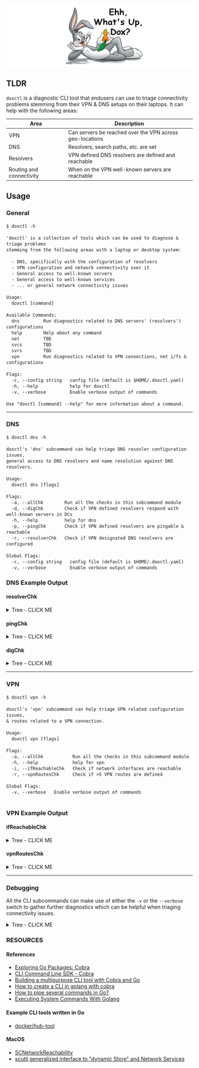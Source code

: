 ![dox logo](https://github.com/slmingol/doxctl/blob/main/imgs/whats_up_dox__banner.png?raw=true)

## TLDR
`doxctl` is a diagnostic CLI tool that endusers can use to triage connectivity problems stemming from their VPN & DNS setups on their laptops. It can help with the following areas:

| Area | Description |
| ---- | ----------- |
| VPN  | Can servers be reached over the VPN across geo-locations |
| DNS  | Resolvers, search paths, etc. are set |
| Resolvers | VPN defined DNS resolvers are defined and reachable |
| Routing and connectivity | When on the VPN well-known servers are reachable |

## Usage
### General
```
$ doxctl -h

'doxctl' is a collection of tools which can be used to diagnose & triage problems
stemming from the following areas with a laptop or desktop system:

  - DNS, specifically with the configuration of resolvers
  - VPN configuration and network connectivity over it
  - General access to well-known servers
  - General access to well-known services
  - ... or general network connectivity issues

Usage:
  doxctl [command]

Available Commands:
  dns         Run diagnostics related to DNS servers' (resolvers') configurations
  help        Help about any command
  net         TBD
  svcs        TBD
  svrs        TBD
  vpn         Run diagnostics related to VPN connections, net i/fs & configurations

Flags:
  -c, --config string   config file (default is $HOME/.doxctl.yaml)
  -h, --help            help for doxctl
  -v, --verbose         Enable verbose output of commands

Use "doxctl [command] --help" for more information about a command.
```

------------------------------------------------------------------------------

### DNS
```
$ doxctl dns -h

doxctl's 'dns' subcommand can help triage DNS resovler configuration issues,
general access to DNS resolvers and name resolution against DNS resolvers.

Usage:
  doxctl dns [flags]

Flags:
  -a, --allChk        Run all the checks in this subcommand module
  -d, --digChk        Check if VPN defined resolvers respond with well-known servers in DCs
  -h, --help          help for dns
  -p, --pingChk       Check if VPN defined resolvers are pingable & reachable
  -r, --resolverChk   Check if VPN designated DNS resolvers are configured

Global Flags:
  -c, --config string   config file (default is $HOME/.doxctl.yaml)
  -v, --verbose         Enable verbose output of commands
```

### DNS Example Output

#### resolverChk

<details><summary>Tree - CLICK ME</summary>
<p>

##### Off VPN
```
$ doxctl dns -r

**NOTE:** Using config file: /Users/smingolelli/.doxctl.yaml


┌───────────────────────────────────────────────────────────────────────────┐
│ VPN defined DNS Resolver Checks                                           │
├──────────────────────────────────────────┬────────────────────────────────┤
│ PROPERTY DESCRIPTION                     │ VALUE                          │
├──────────────────────────────────────────┼────────────────────────────────┤
│ DomainName defined?                      │ unset                          │
│ SearchDomains defined?                   │ unset                          │
│ ServerAddresses defined?                 │ unset                          │
└──────────────────────────────────────────┴────────────────────────────────┘

** NOTE:** Any values of unset indicate that the VPN client is not defining DNS resolver(s) properly!


```

##### On VPN
```
$ doxctl dns -r

**NOTE:** Using config file: /Users/smingolelli/.doxctl.yaml


┌───────────────────────────────────────────────────────────────────────────┐
│ VPN defined DNS Resolver Checks                                           │
├──────────────────────────────────────────┬────────────────────────────────┤
│ PROPERTY DESCRIPTION                     │ VALUE                          │
├──────────────────────────────────────────┼────────────────────────────────┤
│ DomainName defined?                      │ set                            │
│ SearchDomains defined?                   │ set                            │
│ ServerAddresses defined?                 │ set                            │
└──────────────────────────────────────────┴────────────────────────────────┘

** NOTE:** Any values of unset indicate that the VPN client is not defining DNS resolver(s) properly!


```
</p>
</details>

#### pingChk

<details><summary>Tree - CLICK ME</summary>
<p>

##### Off VPN
```
$ doxctl dns -p

**NOTE:** Using config file: /Users/smingolelli/.doxctl.yaml

┌──────────────────────────────────────────────────────────────────────────────────┐
│ VPN defined DNS Resolver Connectivity Checks                                     │
├──────────────────────────────────────────┬───────────────┬───────────────┬───────┤
│                     PROPERTY DESCRIPTION │            IP │       NET I/F │ VALUE │
├──────────────────────────────────────────┼───────────────┼───────────────┼───────┤
└──────────────────────────────────────────┴───────────────┴───────────────┴───────┘

** WARN:** Your VPN client does not appear to be defining any DNS resolver(s) properly,
           you're either not connected via VPN or it's misconfigured!



```

##### On VPN
```
$ doxctl dns -p

**NOTE:** Using config file: /Users/smingolelli/.doxctl.yaml

┌──────────────────────────────────────────────────────────────────────────────────┐
│ VPN defined DNS Resolver Connectivity Checks                                     │
├──────────────────────────────────────────┬───────────────┬───────────────┬───────┤
│ PROPERTY DESCRIPTION                     │ IP            │ NET I/F       │ VALUE │
├──────────────────────────────────────────┼───────────────┼───────────────┼───────┤
│ Resovler is pingable?                    │ 10.5.0.18     │ utun2         │ true  │
│ Reachable via TCP?                       │ 10.5.0.18     │ utun2         │ true  │
│ Reachable via UDP?                       │ 10.5.0.18     │ utun2         │ true  │
├──────────────────────────────────────────┼───────────────┼───────────────┼───────┤
│ Resovler is pingable?                    │ 10.5.0.19     │ utun2         │ true  │
│ Reachable via TCP?                       │ 10.5.0.19     │ utun2         │ true  │
│ Reachable via UDP?                       │ 10.5.0.19     │ utun2         │ true  │
└──────────────────────────────────────────┴───────────────┴───────────────┴───────┘



```
</p>
</details>

#### digChk

<details><summary>Tree - CLICK ME</summary>
<p>

##### Off VPN
```
$ doxctl dns -d

**NOTE:** Using config file: /Users/smingolelli/.doxctl.yaml

┌──────────────────────────────────────────────────────────────────────────────┐
│ Dig Check against VPN defined DNS Resolvers                                  │
├──────────────────────────────────────────┬─────────────────┬─────────────────┤
│ HOSTNAME TO 'DIG'                        │ RESOLVER IP     │ IS RESOLVABLE?  │
├──────────────────────────────────────────┼─────────────────┼─────────────────┤
│ idm-01a.lab1.somedom.local               │                 │ false           │
│ idm-01b.lab1.somedom.local               │                 │ false           │
├──────────────────────────────────────────┼─────────────────┼─────────────────┤
│ idm-01a.rdu1.somedom.local               │                 │ false           │
│ idm-01b.rdu1.somedom.local               │                 │ false           │
├──────────────────────────────────────────┼─────────────────┼─────────────────┤
│ idm-01a.atl1.somedom.local               │                 │ false           │
│ idm-01b.atl1.somedom.local               │                 │ false           │
├──────────────────────────────────────────┼─────────────────┼─────────────────┤
│ idm-01a.dfw1.somedom.local               │                 │ false           │
│ idm-01b.dfw1.somedom.local               │                 │ false           │
├──────────────────────────────────────────┼─────────────────┼─────────────────┤
│ idm-01a.lax2.somedom.local               │                 │ false           │
│ idm-01b.lax2.somedom.local               │                 │ false           │
├──────────────────────────────────────────┼─────────────────┼─────────────────┤
│ idm-01a.jfk1.somedom.local               │                 │ false           │
│ idm-01b.jfk1.somedom.local               │                 │ false           │
├──────────────────────────────────────────┼─────────────────┼─────────────────┤
│ SUCCESSESFUL QUERIES                     │ RESOLVER #1: 0  │                 │
│                                          │ RESOLVER #2: 0  │                 │
└──────────────────────────────────────────┴─────────────────┴─────────────────┘

** WARN:** Your VPN client does not appear to be defining any DNS resolver(s) properly,
           you're either not connected via VPN or it's misconfigured!



```

##### On VPN
```
$ doxctl dns -d

**NOTE:** Using config file: /Users/smingolelli/.doxctl.yaml

┌──────────────────────────────────────────────────────────────────────────────┐
│ Dig Check against VPN defined DNS Resolvers                                  │
├──────────────────────────────────────────┬─────────────────┬─────────────────┤
│ HOSTNAME TO 'DIG'                        │ RESOLVER IP     │ IS RESOLVABLE?  │
├──────────────────────────────────────────┼─────────────────┼─────────────────┤
│ idm-01a.lab1.somedom.local               │ 10.5.0.18       │ true            │
│ idm-01b.lab1.somedom.local               │ 10.5.0.18       │ true            │
│ idm-01a.lab1.somedom.local               │ 10.5.0.19       │ true            │
│ idm-01b.lab1.somedom.local               │ 10.5.0.19       │ true            │
├──────────────────────────────────────────┼─────────────────┼─────────────────┤
│ idm-01a.rdu1.somedom.local               │ 10.5.0.18       │ true            │
│ idm-01b.rdu1.somedom.local               │ 10.5.0.18       │ true            │
│ idm-01a.rdu1.somedom.local               │ 10.5.0.19       │ true            │
│ idm-01b.rdu1.somedom.local               │ 10.5.0.19       │ true            │
├──────────────────────────────────────────┼─────────────────┼─────────────────┤
│ idm-01a.atl1.somedom.local               │ 10.5.0.18       │ true            │
│ idm-01b.atl1.somedom.local               │ 10.5.0.18       │ true            │
│ idm-01a.atl1.somedom.local               │ 10.5.0.19       │ true            │
│ idm-01b.atl1.somedom.local               │ 10.5.0.19       │ true            │
├──────────────────────────────────────────┼─────────────────┼─────────────────┤
│ idm-01a.dfw1.somedom.local               │ 10.5.0.18       │ true            │
│ idm-01b.dfw1.somedom.local               │ 10.5.0.18       │ true            │
│ idm-01a.dfw1.somedom.local               │ 10.5.0.19       │ true            │
│ idm-01b.dfw1.somedom.local               │ 10.5.0.19       │ true            │
├──────────────────────────────────────────┼─────────────────┼─────────────────┤
│ idm-01a.lax2.somedom.local               │ 10.5.0.18       │ true            │
│ idm-01b.lax2.somedom.local               │ 10.5.0.18       │ true            │
│ idm-01a.lax2.somedom.local               │ 10.5.0.19       │ true            │
│ idm-01b.lax2.somedom.local               │ 10.5.0.19       │ true            │
├──────────────────────────────────────────┼─────────────────┼─────────────────┤
│ idm-01a.jfk1.somedom.local               │ 10.5.0.18       │ true            │
│ idm-01b.jfk1.somedom.local               │ 10.5.0.18       │ true            │
│ idm-01a.jfk1.somedom.local               │ 10.5.0.19       │ true            │
│ idm-01b.jfk1.somedom.local               │ 10.5.0.19       │ true            │
├──────────────────────────────────────────┼─────────────────┼─────────────────┤
│ SUCCESSESFUL QUERIES                     │ RESOLVER #1: 12 │                 │
│                                          │ RESOLVER #2: 12 │                 │
└──────────────────────────────────────────┴─────────────────┴─────────────────┘



```
</p>
</details>

------------------------------------------------------------------------------

### VPN
```
$ doxctl vpn -h

doxctl's 'vpn' subcommand can help triage VPN related configuration issues,
& routes related to a VPN connection.

Usage:
  doxctl vpn [flags]

Flags:
  -a, --allChk           Run all the checks in this subcommand module
  -h, --help             help for vpn
  -i, --ifReachableChk   Check if network interfaces are reachable
  -r, --vpnRoutesChk     Check if >5 VPN routes are defined

Global Flags:
  -v, --verbose   Enable verbose output of commands


```

### VPN Example Output

#### ifReachableChk
<details><summary>Tree - CLICK ME</summary>
<p>

```
$ doxctl vpn -i


Interfaces Reachable Checks
===========================


How many network interfaces found? 		 ---> 2 <--- 	 [en0 utun2]
At least 1 interface's a utun device? 		 ---> yes <---
All interfaces are reachable? 			 ---> yes <---




```
</p>
</details>

#### vpnRoutesChk
<details><summary>Tree - CLICK ME</summary>
<p>

```
$ doxctl vpn -r


VPN Interface Route Checks
===========================


At least 5 routes using interface [utun2]? 		 ---> yes <--- 	 [147]




```
</p>
</details>

------------------------------------------------------------------------------

### Debugging
All the CLI subcommands can make use of either the `-v` or the `--verbose` switch to gather further diagnostics which can be helpful when triaging connectivity issues.

<details><summary>Tree - CLICK ME</summary>
<p>

For example:
```
$ doxctl dns -r -v
+ printf '\n\nDNS Resolver Checks\n===================\n\n\n'


DNS Resolver Checks
===================


++ printf 'get State:/Network/Service/com.cisco.anyconnect/DNS\nd.show\n'
++ scutil
+ vpn_resolvers='<dictionary> {
  DomainName : bandwidth.local
  SearchDomains : <array> {
    0 : bandwidth.local
  }
  SearchOrder : 1
  ServerAddresses : <array> {
    0 : 10.5.0.18
    1 : 10.5.0.19
    2 : 192.168.7.85
  }
  SupplementalMatchDomains : <array> {
    0 :
    1 : bandwidth.local
  }
}'
+ column -t
+ echo '<dictionary> {
  DomainName : bandwidth.local
  SearchDomains : <array> {
    0 : bandwidth.local
  }
  SearchOrder : 1
  ServerAddresses : <array> {
    0 : 10.5.0.18
    1 : 10.5.0.19
    2 : 192.168.7.85
  }
  SupplementalMatchDomains : <array> {
    0 :
    1 : bandwidth.local
  }
}'
+ grep -q 'DomainName.*bandwidth.local'
+ echo 'DomainName set'
+ echo '<dictionary> {
  DomainName : bandwidth.local
  SearchDomains : <array> {
    0 : bandwidth.local
  }
  SearchOrder : 1
  ServerAddresses : <array> {
    0 : 10.5.0.18
    1 : 10.5.0.19
    2 : 192.168.7.85
  }
  SupplementalMatchDomains : <array> {
    0 :
    1 : bandwidth.local
  }
}'
+ grep -A1 SearchDomains
+ grep -qE '[0-1].*bandwidth'
+ echo 'SearchDomains set'
+ echo '<dictionary> {
  DomainName : bandwidth.local
  SearchDomains : <array> {
    0 : bandwidth.local
  }
  SearchOrder : 1
  ServerAddresses : <array> {
    0 : 10.5.0.18
    1 : 10.5.0.19
    2 : 192.168.7.85
  }
  SupplementalMatchDomains : <array> {
    0 :
    1 : bandwidth.local
  }
}'
+ grep -A3 ServerAddresses
+ grep -qE '[0-1].*10.5'
+ echo 'ServerAddresses set'
DomainName       set
SearchDomains    set
ServerAddresses  set
+ [[ 1 -eq 1 ]]
+ set +x




```
</p>
</details>

### RESOURCES

#### References
- [Exploring Go Packages: Cobra](https://levelup.gitconnected.com/exploring-go-packages-cobra-fce6c4e331d6)
- [CLI Command Line SDK - Cobra](https://github.com/spf13/cobra)
- [Building a multipurpose CLI tool with Cobra and Go](https://dev.to/lumexralph/building-a-multipurpose-cli-tool-with-cobra-and-go-2492)
- [How to create a CLI in golang with cobra](https://towardsdatascience.com/how-to-create-a-cli-in-golang-with-cobra-d729641c7177)
- [How to pipe several commands in Go?](https://stackoverflow.com/questions/10781516/how-to-pipe-several-commands-in-go)
- [Executing System Commands With Golang](https://tutorialedge.net/golang/executing-system-commands-with-golang/)

#### Example CLI tools written in Go
- [docker/hub-tool](ttps://github.com/docker/hub-tool/tree/main/internal/commands)

#### MacOS
- [SCNetworkReachability](https://developer.apple.com/documentation/systemconfiguration/scnetworkreachability-g7d)
- [scutil generalized interface to "dynamic Store" and Network Services](https://www.real-world-systems.com/docs/scutil.1.html)
